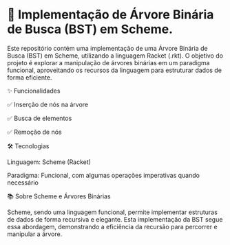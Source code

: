 # 🌳 Implementação de Árvore Binária de Busca (BST) em Scheme.

Este repositório contém uma implementação de uma Árvore Binária de Busca (BST) em Scheme, utilizando a linguagem Racket (.rkt). O objetivo do projeto é explorar a manipulação de árvores binárias em um paradigma funcional, aproveitando os recursos da linguagem para estruturar dados de forma eficiente.

✨ Funcionalidades

✅ Inserção de nós na árvore

✅ Busca de elementos

✅ Remoção de nós

🛠️ Tecnologias

Linguagem: Scheme (Racket)

Paradigma: Funcional, com algumas operações imperativas quando necessário

📚 Sobre Scheme e Árvores Binárias

Scheme, sendo uma linguagem funcional, permite implementar estruturas de dados de forma recursiva e elegante. Esta implementação da BST segue essa abordagem, demonstrando a eficiência da recursão para percorrer e manipular a árvore.
